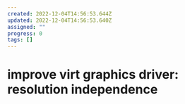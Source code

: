 ```yaml
---
created: 2022-12-04T14:56:53.644Z
updated: 2022-12-04T14:56:53.640Z
assigned: ""
progress: 0
tags: []
---
```


# improve virt graphics driver: resolution independence
